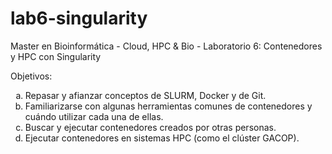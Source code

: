 # lab6-singularity
Master en Bioinformática - Cloud, HPC &amp; Bio - Laboratorio 6: Contenedores y HPC con Singularity

Objetivos:
<ol type="a">
  <li>Repasar y afianzar conceptos de SLURM, Docker y de Git.</li>
  <li>Familiarizarse con algunas herramientas comunes de contenedores y cuándo utilizar cada una de ellas.</li>
  <li>Buscar y ejecutar contenedores creados por otras personas.</li>
  <li>Ejecutar contenedores en sistemas HPC (como el clúster GACOP).</li>
</ol>

